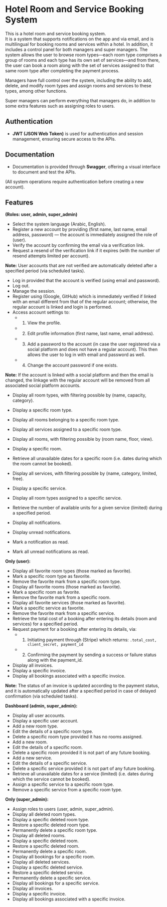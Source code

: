 # Hotel Room and Service Booking System

This is a hotel room and service booking system.  
It is a system that supports notifications on the app and via email, and is multilingual for booking rooms and services within a hotel. In addition, it includes a control panel for both managers and super managers. The system allows the user to browse room types—each room type comprises a group of rooms and each type has its own set of services—and from there, the user can book a room along with the set of services assigned to that same room type after completing the payment process.

Managers have full control over the system, including the ability to add, delete, and modify room types and assign rooms and services to these types, among other functions.

Super managers can perform everything that managers do, in addition to some extra features such as assigning roles to users.

## Authentication  
- **JWT (JSON Web Token)** is used for authentication and session management, ensuring secure access to the APIs.

## Documentation  
- Documentation is provided through **Swagger**, offering a visual interface to document and test the APIs.

(All system operations require authentication before creating a new account).
 
## Features  

**(Roles: user, admin, super_admin)**

- Select the system language (Arabic, English).
- Register a new account by providing (first name, last name, email address, password) — the account is immediately assigned the role of (user).
- Verify the account by confirming the email via a verification link.
- Request a resend of the verification link if it expires (with the number of resend attempts limited per account).

**Note:** User accounts that are not verified are automatically deleted after a specified period (via scheduled tasks).

- Log in provided that the account is verified (using email and password).
- Log out.
- Manage the session.
- Register using (Google, GitHub) which is immediately verified if linked with an email different from that of the regular account; otherwise, the regular account is linked and login is performed.
- Access account settings to:
  - 1. View the profile.
  - 2. Edit profile information (first name, last name, email address).
  - 3. Add a password to the account (in case the user registered via a social platform and does not have a regular account). This then allows the user to log in with email and password as well.
  - 4. Change the account password if one exists.

**Note:** If the account is linked with a social platform and then the email is changed, the linkage with the regular account will be removed from all associated social platform accounts.

- Display all room types, with filtering possible by (name, capacity, category).
- Display a specific room type.
- Display all rooms belonging to a specific room type.
- Display all services assigned to a specific room type.
- Display all rooms, with filtering possible by (room name, floor, view).
- Display a specific room.
- Retrieve all unavailable dates for a specific room (i.e. dates during which the room cannot be booked).
- Display all services, with filtering possible by (name, category, limited, free).
- Display a specific service.
- Display all room types assigned to a specific service.
- Retrieve the number of available units for a given service (limited) during a specified period.

- Display all notifications.
- Display unread notifications.
- Mark a notification as read.
- Mark all unread notifications as read.

**Only (user):**
- Display all favorite room types (those marked as favorite).
- Mark a specific room type as favorite.
- Remove the favorite mark from a specific room type.
- Display all favorite rooms (those marked as favorite).
- Mark a specific room as favorite.
- Remove the favorite mark from a specific room.
- Display all favorite services (those marked as favorite).
- Mark a specific service as favorite.
- Remove the favorite mark from a specific service.
- Retrieve the total cost of a booking after entering its details (room and services) for a specified period.
- Request payment for a booking after entering its details, via:
  - 1. Initiating payment through (Stripe) which returns: `.total_cost, client_secret, payment_id`
  - 2. Confirming the payment by sending a success or failure status along with the payment_id.
- Display all invoices.
- Display a specific invoice.
- Display all bookings associated with a specific invoice.

**Note:** The status of an invoice is updated according to the payment status, and it is automatically updated after a specified period in case of delayed confirmation (via scheduled tasks).

**Dashboard (admin, super_admin):**
- Display all user accounts.
- Display a specific user account.
- Add a new room type.
- Edit the details of a specific room type.
- Delete a specific room type provided it has no rooms assigned.
- Add a new room.
- Edit the details of a specific room.
- Delete a specific room provided it is not part of any future booking.
- Add a new service.
- Edit the details of a specific service.
- Delete a specific service provided it is not part of any future booking.
- Retrieve all unavailable dates for a service (limited) (i.e. dates during which the service cannot be booked).
- Assign a specific service to a specific room type.
- Remove a specific service from a specific room type.

**Only (super_admin):**
- Assign roles to users (user, admin, super_admin).
- Display all deleted room types.
- Display a specific deleted room type.
- Restore a specific deleted room type.
- Permanently delete a specific room type.
- Display all deleted rooms.
- Display a specific deleted room.
- Restore a specific deleted room.
- Permanently delete a specific room.
- Display all bookings for a specific room.
- Display all deleted services.
- Display a specific deleted service.
- Restore a specific deleted service.
- Permanently delete a specific service.
- Display all bookings for a specific service.
- Display all invoices.
- Display a specific invoice.
- Display all bookings associated with a specific invoice.
